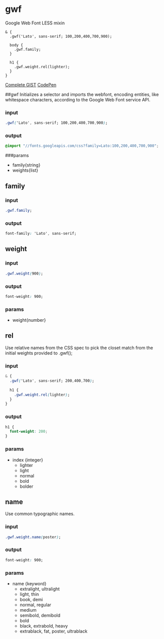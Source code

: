 gwf
===

Google Web Font LESS mixin

```less
& {
  .gwf('Lato', sans-serif; 100,200,400,700,900);
  
  body {
    .gwf.family;
  }
  
  h1 {
    .gwf.weight.rel(lighter);
  }
}
```
[Complete GIST](https://gist.github.com/tappily/bc49577a63757b4f08ed)
[CodePen](http://codepen.io/tappily/full/bcLKv)

##gwf
Initializes a selector and imports the webfont, encoding entities, like whitespace characters, according to the Google Web Font service API.

### input
```css
.gwf('Lato', sans-serif; 100,200,400,700,900);
```
### output
```css
@import "//fonts.googleapis.com/css?family=Lato:100,200,400,700,900";
```
###params
- family{string}
- weights{list}

## family
### input
```css
.gwf.family;
```
### output
```css
font-family: 'Lato', sans-serif;
```

## weight
### input
```css
.gwf.weight(900);
```
### output
```css
font-weight: 900;
```
### params
- weight{number}

## rel
Use relative names from the CSS spec to pick the closet match from the initial weights provided to .gwf();

### input
```css
& {
  .gwf('Lato', sans-serif; 200,400,700);
  
  h1 {
    .gwf.weight.rel(lighter);
  }
}
```
### output
```css
h1 {
  font-weight: 200;
}
```
### params
- index {integer}
  - lighter
  - light
  - normal
  - bold
  - bolder

## name
Use common typographic names.

### input
```css
.gwf.weight.name(poster);
```
### output
```css
font-weight: 900;
```
### params
- name {keyword} 
  - extralight, ultralight
  - light, thin
  - book, demi
  - normal, regular
  - medium
  - semibold, demibold
  - bold
  - black, extrabold, heavy
  - extrablack, fat, poster, ultrablack
